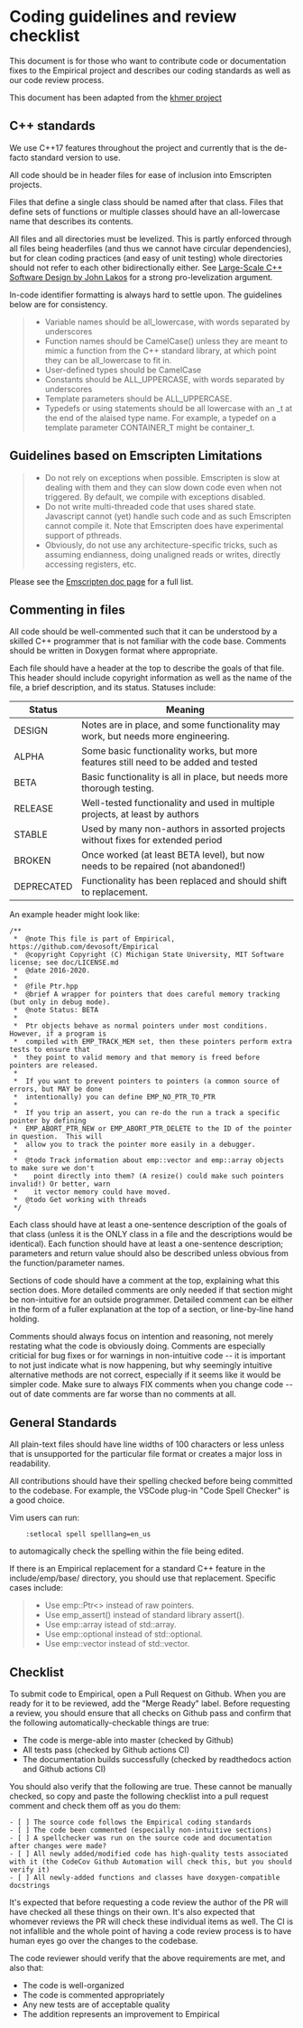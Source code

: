# Coding guidelines and review checklist

This document is for those who want to contribute code or documentation
fixes to the Empirical project and describes our coding standards as
well as our code review process.

This document has been adapted from the [khmer
project](https://khmer.readthedocs.org/en/v1.4.1/dev/coding-guidelines-and-review.html)

## C++ standards

We use C++17 features throughout the project and currently that is the
de-facto standard version to use.

All code should be in header files for ease of inclusion into Emscripten
projects.

Files that define a single class should be named after that class. Files
that define sets of functions or multiple classes should have an
all-lowercase name that describes its contents.

All files and all directories must be levelized. This is partly enforced
through all files being headerfiles (and thus we cannot have circular
dependencies), but for clean coding practices (and easy of unit testing)
whole directories should not refer to each other bidirectionally either.
See [Large-Scale C++ Software Design by John
Lakos](http://www.amazon.com/Large-Scale-Software-Design-John-Lakos/dp/0201633620/)
for a strong pro-levelization argument.

In-code identifier formatting is always hard to settle upon. The
guidelines below are for consistency.

> -   Variable names should be all_lowercase, with words separated by
>     underscores
> -   Function names should be CamelCase() unless they are meant to
>     mimic a function from the C++ standard library, at which point
>     they can be all_lowercase to fit in.
> -   User-defined types should be CamelCase
> -   Constants should be ALL_UPPERCASE, with words separated by
>     underscores
> -   Template parameters should be ALL_UPPERCASE.
> -   Typedefs or using statements should be all lowercase with an _t at
>     the end of the alaised type name.
>     For example, a typedef on a template parameter CONTAINER_T might be
>     container_t.

## Guidelines based on Emscripten Limitations

> -   Do not rely on exceptions when possible. Emscripten is slow at
>     dealing with them and they can slow down code even when not
>     triggered.  By default, we compile with exceptions disabled.
> -   Do not write multi-threaded code that uses shared state.
>     Javascript cannot (yet) handle such code and as such Emscripten
>     cannot compile it. Note that Emscripten does have experimental
>     support of pthreads.
> -   Obviously, do not use any architecture-specific tricks, such as
>     assuming endianness, doing unaligned reads or writes, directly
>     accessing registers, etc.

Please see the [Emscripten doc
page](https://kripken.github.io/emscripten-site/docs/porting/guidelines/portability_guidelines.html)
for a full list.

## Commenting in files

All code should be well-commented such that it can be understood by a skilled
C++ programmer that is not familiar with the code base.  Comments should be
written in Doxygen format where appropriate.

Each file should have a header at the top to describe the goals of that file.
This header should include copyright information as well as the name of the file,
a brief description, and its status.  Statuses include:

| Status | Meaning
| ------ | -------
| DESIGN | Notes are in place, and some functionality may work, but needs more engineering.
| ALPHA | Some basic functionality works, but more features still need to be added and tested
| BETA | Basic functionality is all in place, but needs more thorough testing.
| RELEASE | Well-tested functionality and used in multiple projects, at least by authors
| STABLE | Used by many non-authors in assorted projects without fixes for extended period
| BROKEN | Once worked (at least BETA level), but now needs to be repaired (not abandoned!)
| DEPRECATED | Functionality has been replaced and should shift to replacement.

An example header might look like:

```
/**
 *  @note This file is part of Empirical, https://github.com/devosoft/Empirical
 *  @copyright Copyright (C) Michigan State University, MIT Software license; see doc/LICENSE.md
 *  @date 2016-2020.
 *
 *  @file Ptr.hpp
 *  @brief A wrapper for pointers that does careful memory tracking (but only in debug mode).
 *  @note Status: BETA
 *
 *  Ptr objects behave as normal pointers under most conditions.  However, if a program is
 *  compiled with EMP_TRACK_MEM set, then these pointers perform extra tests to ensure that
 *  they point to valid memory and that memory is freed before pointers are released.
 *
 *  If you want to prevent pointers to pointers (a common source of errors, but MAY be done
 *  intentionally) you can define EMP_NO_PTR_TO_PTR
 *
 *  If you trip an assert, you can re-do the run a track a specific pointer by defining
 *  EMP_ABORT_PTR_NEW or EMP_ABORT_PTR_DELETE to the ID of the pointer in question.  This will
 *  allow you to track the pointer more easily in a debugger.
 *
 *  @todo Track information about emp::vector and emp::array objects to make sure we don't
 *    point directly into them? (A resize() could make such pointers invalid!) Or better, warn
 *    it vector memory could have moved.
 *  @todo Get working with threads
 */
 ```

Each class should have at least a one-sentence description of the goals of that
class (unless it is the ONLY class in a file and the descriptions would be identical).
Each function should have at least a one-sentence description; parameters and
return value should also be described unless obvious from the function/parameter names.

Sections of code should have a comment at the top, explaining what this section does.
More detailed comments are only needed if that section might be non-intuitive for an
outside programmer.  Detailed comment can be either in the form of a fuller explanation
at the top of a section, or line-by-line hand holding.

Comments should always focus on intention and reasoning, not merely restating
what the code is obviously doing.
Comments are especially criticial for bug fixes or for warnings in non-intuitive
code -- it is important to not just indicate what is now happening, but why
seemingly intuitive alternative methods are not correct, especially if it seems like it
would be simpler code.
Make sure to always FIX comments when you change code -- out of date comments
are far worse than no comments at all.


## General Standards

All plain-text files should have line widths of 100 characters or less
unless that is unsupported for the particular file format or creates a
major loss in readability.

All contributions should have their spelling checked before being
committed to the codebase.  For example, the VSCode plug-in
"Code Spell Checker" is a good choice.

Vim users can run:

```
    :setlocal spell spelllang=en_us
```

to automagically check the spelling within the file being edited.

If there is an Empirical replacement for a standard C++ feature in
the include/emp/base/ directory, you should use that replacement.
Specific cases include:
> -  Use emp::Ptr<> instead of raw pointers.
> -  Use emp_assert() instead of standard library assert().
> -  Use emp::array istead of std::array.
> -  Use emp::optional instead of std::optional.
> -  Use emp::vector instead of std::vector.


## Checklist

To submit code to Empirical, open a Pull Request on Github. When you are ready for it to be reviewed, add the "Merge Ready" label. Before requesting a review, you should ensure that all checks on Github pass and confirm that the following automatically-checkable things are true:

- The code is merge-able into master (checked by Github)
- All tests pass (checked by Github actions CI)
- The documentation builds successfully (checked by readthedocs action and Github actions CI)

You should also verify that the following are true. These cannot be manually checked, so copy and paste the following checklist into a pull request comment and check them off as you do them:

    - [ ] The source code follows the Empirical coding standards
    - [ ] The code been commented (especially non-intuitive sections)
    - [ ] A spellchecker was run on the source code and documentation after changes were made?
    - [ ] All newly added/modified code has high-quality tests associated with it (the CodeCov Github Automation will check this, but you should verify it)
    - [ ] All newly-added functions and classes have doxygen-compatible docstrings

It's expected that before requesting a code review the author of the PR
will have checked all these things on their own. It's also expected
that whomever reviews the PR will check these individual items as well.
The CI is not infallible and the whole point of having a code review process
is to have human eyes go over the changes to the codebase.

The code reviewer should verify that the above requirements are met, and also that:

  - The code is well-organized
  - The code is commented appropriately
  - Any new tests are of acceptable quality
  - The addition represents an improvement to Empirical
